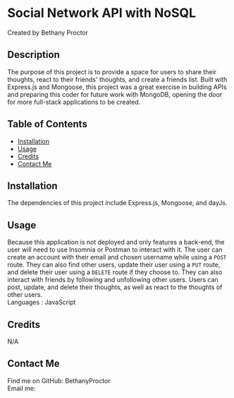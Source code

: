 # Social Network API with NoSQL
  Created by Bethany Proctor 

  ## Description
  The purpose of this project is to provide a space for users to share their thoughts, react to their friends' thoughts, and create a friends list. Built with Express.js and Mongoose, this project was a great exercise in building APIs and preparing this coder for future work with MongoDB, opening the door for more full-stack applications to be created.

  ## Table of Contents
  * [Installation](#installation)
  * [Usage](#usage)
  * [Credits](#credits)
  * [Contact Me](#contact-me)
  

  ## Installation
  The dependencies of this project include Express.js, Mongoose, and dayJs.

  ## Usage
  Because this application is not deployed and only features a back-end, the user will need to use Insomnia or Postman to interact with it. The user can create an account with their email and chosen username while using a `POST` route. They can also find other users, update their user using a `PUT` route, and delete their user using a `DELETE` route if they choose to. They can also interact with friends by following and unfollowing other users. Users can post, update, and delete their thoughts, as well as react to the thoughts of other users. 
  </br>
  Languages : JavaScript

  ## Credits
  N/A

  ## Contact Me
  Find me on GitHub: BethanyProctor
  </br>
  Email me: 

  

